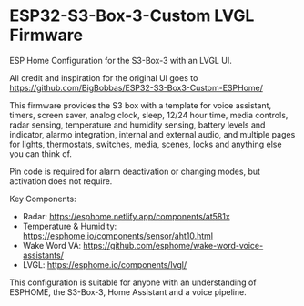# ESP32-S3-Box-3-Custom LVGL Firmware 
ESP Home Configuration for the S3-Box-3 with an LVGL UI.

All credit and inspiration for the original UI goes to https://github.com/BigBobbas/ESP32-S3-Box3-Custom-ESPHome/

This firmware provides the S3 box with a template for voice assistant, timers, screen saver, analog clock, sleep, 12/24 hour time, media controls, radar sensing, temperature and humidity sensing, battery levels and indicator, alarmo integration, internal and external audio, and multiple pages for lights, thermostats, switches, media, scenes, locks and anything else you can think of.

Pin code is required for alarm deactivation or changing modes, but activation does not require. 

Key Components:
- Radar: https://esphome.netlify.app/components/at581x
- Temperature & Humidity: https://esphome.io/components/sensor/aht10.html
- Wake Word VA: https://github.com/esphome/wake-word-voice-assistants/
- LVGL: https://esphome.io/components/lvgl/

This configuration is suitable for anyone with an understanding of ESPHOME, the S3-Box-3, Home Assistant and a voice pipeline.
